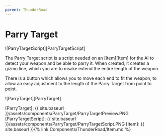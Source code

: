 ```yaml
---
parent: ThunderRoad
---
```

# Parry Target

![ParryTargetScript][ParryTargetScript]

The Parry Target script is a script needed on an [Item][Item] for the AI to detect your weapon and be able to parry it. When created, it creates a gizmo line, which you are to msake extend the entire length of the weapon.

There is a button which allows you to move each end to fit the weapon, to allow an easy adjustment to the length of the Parry Target from point to point. 

![ParryTarget][ParryTarget]


[ParryTarget]: {{ site.baseurl }}/assets/components/ParryTarget/ParryTargetPreview.PNG
[ParryTargetScript]: {{ site.baseurl }}/assets/components/ParryTarget/ParryTargetScript.PNG
[Item]: {{ site.baseurl }}{% link Components/ThunderRoad/Item.md %}